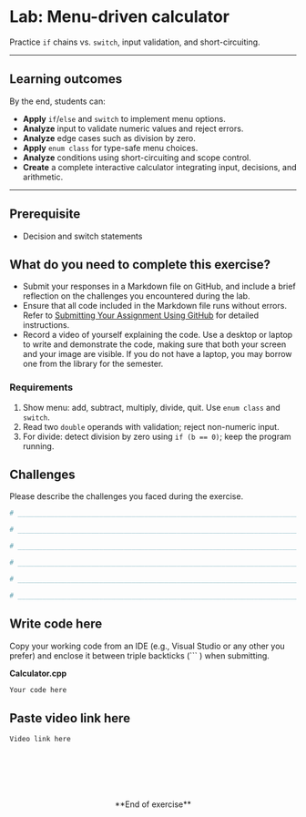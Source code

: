 # Lab: Menu-driven calculator 

Practice `if` chains vs. `switch`, input validation, and short-circuiting.

------

## Learning outcomes

By the end, students can:

- **Apply** `if`/`else` and `switch` to implement menu options.
- **Analyze** input to validate numeric values and reject errors.
- **Analyze** edge cases such as division by zero.
- **Apply** `enum class` for type-safe menu choices.
- **Analyze** conditions using short-circuiting and scope control.
- **Create** a complete interactive calculator integrating input, decisions, and arithmetic.

------

## Prerequisite

- Decision and switch statements

## What do you need to complete this exercise?

- Submit your responses in a Markdown file on GitHub, and include a brief reflection on the challenges you encountered during the lab.
- Ensure that all code included in the Markdown file runs without errors. Refer to [Submitting Your Assignment Using GitHub](https://sdccd-edu.zoom.us/rec/share/F4rK6ZABMXlRn4aGlZ9P005e-iRKwq8rr9KuawDoJ77TdkybKU2tpf4l4QSe113g.ut4jpVaqaPY0oI7b?startTime=1725121532000) for detailed instructions.
- Record a video of yourself explaining the code. Use a desktop or laptop to write and demonstrate the code, making sure that both your screen and your image are visible. If you do not have a laptop, you may borrow one from the library for the semester.

### Requirements

1. Show menu: add, subtract, multiply, divide, quit. Use `enum class` and `switch`.
2. Read two `double` operands with validation; reject non-numeric input.
3. For divide: detect division by zero using `if (b == 0)`; keep the program running.

## Challenges

Please describe the challenges you faced during the exercise.

```python
# _________________________________________________________________________________________________

# _________________________________________________________________________________________________

# _________________________________________________________________________________________________

# _________________________________________________________________________________________________

# _________________________________________________________________________________________________

# _________________________________________________________________________________________________

```

## Write code here

Copy your working code from an IDE (e.g., Visual Studio or any other you prefer) and enclose it between triple backticks (``` ) when submitting.

**Calculator.cpp**

```cpp
Your code here
```

## Paste video link here

```
Video link here
```

<br>
<br>
<br>
<br>
<br>

<center> **End of exercise** </center>
